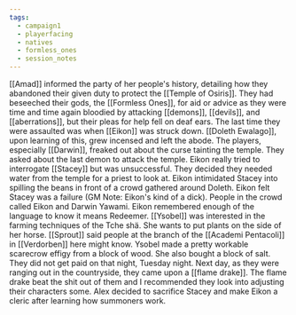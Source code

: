 ```yaml
---
tags:
  - campaign1
  - playerfacing
  - natives
  - formless_ones
  - session_notes
---
```



[[Amad]] informed the party of her people's history, detailing how they abandoned their given duty to protect the [[Temple of Osiris]]. They had beseeched their gods, the [[Formless Ones]], for aid or advice as they were time and time again bloodied by attacking [[demons]], [[devils]], and [[aberrations]], but their pleas for help fell on deaf ears. The last time they were assaulted was when [[Eikon]] was struck down. [[Doleth Ewalago]], upon learning of this, grew incensed and left the abode.
The players, especially [[Darwin]], freaked out about the curse tainting the temple. They asked about the last demon to attack the temple. 
Eikon really tried to interrogate [[Stacey]] but was unsuccessful. They decided they needed water from the temple for a priest to look at. 
Eikon intimidated Stacey into spilling the beans in front of a crowd gathered around Doleth. Eikon felt Stacey was a failure (GM Note: Eikon's kind of a dick). People in the crowd called Eikon and Darwin Yawami. Eikon remembered enough of the language to know it means Redeemer.
[[Ysobel]] was interested in the farming techniques of the Tche shä. She wants to put plants on the side of her horse.
[[Sprout]] said people at the branch of the [[Academi Pentacoli]] in [[Verdorben]] here might know.
Ysobel made a pretty workable scarecrow effigy from a block of wood. She also bought a block of salt.
They did not get paid on that night, Tuesday night.
Next day, as they were ranging out in the countryside, they came upon a [[flame drake]]. The flame drake beat the shit out of them and I recommended they look into adjusting their characters some.
Alex decided to sacrifice Stacey and make Eikon a cleric after learning how summoners work.
